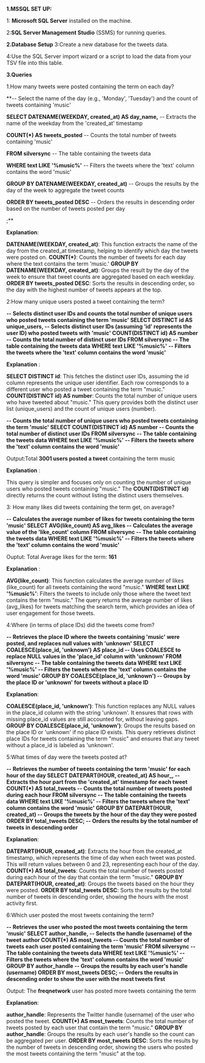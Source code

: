 **1.MSSQL SET UP:**

1: **Microsoft SQL Server** installed on the machine.


2:**SQL Server Management Studio** (SSMS) for running queries.



**2.Database Setup**
3:Create a new database for the tweets data.


4:Use the SQL Server import wizard or a script to load the data from your TSV file into this table.


**3.Queries**


1.How many tweets were posted containing the term on each day?


**-- Select the name of the day (e.g., 'Monday', 'Tuesday') and the count of tweets containing 'music'

**SELECT DATENAME(WEEKDAY, created_at) AS day_name,**  -- Extracts the name of the weekday from the 'created_at' timestamp

**COUNT(*) AS tweets_posted**                 -- Counts the total number of tweets containing 'music'
       
**FROM silversync**                                    -- The table containing the tweets data

**WHERE text LIKE '%music%'**                          -- Filters the tweets where the 'text' column contains the word 'music'

**GROUP BY DATENAME(WEEKDAY, created_at)**             -- Groups the results by the day of the week to aggregate the tweet counts

**ORDER BY tweets_posted DESC**                        -- Orders the results in descending order based on the number of tweets posted per day

;**


**Explanation**:


**DATENAME(WEEKDAY, created_at)**: This function extracts the name of the day from the created_at timestamp, helping to identify which day the tweets were posted on.
**COUNT(*)**: Counts the number of tweets for each day where the text contains the term 'music.'
**GROUP BY DATENAME(WEEKDAY, created_at)**: Groups the result by the day of the week to ensure that tweet counts are aggregated based on each weekday.
**ORDER BY tweets_posted DESC**: Sorts the results in descending order, so the day with the highest number of tweets appears at the top.


2:How many unique users posted a tweet containing the term?


**-- Selects distinct user IDs and counts the total number of unique users who posted tweets containing the term 'music'
SELECT DISTINCT id AS unique_users,  -- Selects distinct user IDs (assuming 'id' represents the user ID) who posted tweets with 'music'
       COUNT(DISTINCT id) AS number  -- Counts the total number of distinct user IDs
FROM silversync                      -- The table containing the tweets data
WHERE text LIKE '%music%'            -- Filters the tweets where the 'text' column contains the word 'music'**


**Explanation** :


**SELECT DISTINCT id**: This fetches the distinct user IDs, assuming the id column represents the unique user identifier. Each row corresponds to a different user who posted a tweet containing the term "music."
**COUNT(DISTINCT id) AS number**: Counts the total number of unique users who have tweeted about "music."
This query provides both the distinct user list (unique_users) and the count of unique users (number).



**-- Counts the total number of unique users who posted tweets containing the term 'music'
SELECT COUNT(DISTINCT id) AS number  -- Counts the total number of distinct user IDs
FROM silversync                      -- The table containing the tweets data
WHERE text LIKE '%music%'            -- Filters the tweets where the 'text' column contains the word 'music'**

Output:Total **3001 users posted a tweet** containing the term music


**Explanation** :


This query is simpler and focuses only on counting the number of unique users who posted tweets containing "music."
The **COUNT(DISTINCT id)** directly returns the count without listing the distinct users themselves.


3: How many likes did tweets containing the term get, on average?


**-- Calculates the average number of likes for tweets containing the term 'music'
SELECT AVG(like_count) AS avg_likes  -- Calculates the average value of the 'like_count' column
FROM silversync                      -- The table containing the tweets data
WHERE text LIKE '%music%'            -- Filters the tweets where the 'text' column contains the word 'music'**


Ouptut: Total Average likes for the term: **161**


**Explanation** :


**AVG(like_count)**: This function calculates the average number of likes (like_count) for all tweets containing the word "music."
**WHERE text LIKE '%music%'**: Filters the tweets to include only those where the tweet text contains the term "music."
The query returns the average number of likes (avg_likes) for tweets matching the search term, which provides an idea of user engagement for those tweets.


4:Where (in terms of place IDs) did the tweets come from?


**-- Retrieves the place ID where the tweets containing 'music' were posted, and replaces null values with 'unknown'
SELECT COALESCE(place_id, 'unknown') AS place_id  -- Uses COALESCE to replace NULL values in the 'place_id' column with 'unknown'
FROM silversync                                    -- The table containing the tweets data
WHERE text LIKE '%music%'                          -- Filters the tweets where the 'text' column contains the word 'music'
GROUP BY COALESCE(place_id, 'unknown')             -- Groups by the place ID or 'unknown' for tweets without a place ID**


**Explanation**:


**COALESCE(place_id, 'unknown')**: This function replaces any NULL values in the place_id column with the string 'unknown'. It ensures that rows with missing place_id values are still accounted for, without leaving gaps.
**GROUP BY COALESCE(place_id, 'unknown')**: Groups the results based on the place ID or 'unknown' if no place ID exists.
This query retrieves distinct place IDs for tweets containing the term "music" and ensures that any tweet without a place_id is labeled as 'unknown'.



5:What times of day were the tweets posted at? 


**-- Retrieves the number of tweets containing the term 'music' for each hour of the day
SELECT DATEPART(HOUR, created_at) AS hour_,  -- Extracts the hour part from the 'created_at' timestamp for each tweet
       COUNT(*) AS total_tweets              -- Counts the total number of tweets posted during each hour
FROM silversync                              -- The table containing the tweets data
WHERE text LIKE '%music%'                    -- Filters the tweets where the 'text' column contains the word 'music'
GROUP BY DATEPART(HOUR, created_at)          -- Groups the tweets by the hour of the day they were posted
ORDER BY total_tweets DESC;                  -- Orders the results by the total number of tweets in descending order**

**Explanation**:


**DATEPART(HOUR, created_at)**: Extracts the hour from the created_at timestamp, which represents the time of day when each tweet was posted. This will return values between 0 and 23, representing each hour of the day.
**COUNT(*) AS total_tweets**: Counts the total number of tweets posted during each hour of the day that contain the term "music."
**GROUP BY DATEPART(HOUR, created_at)**: Groups the tweets based on the hour they were posted.
**ORDER BY total_tweets DESC**: Sorts the results by the total number of tweets in descending order, showing the hours with the most activity first.


6:Which user posted the most tweets containing the term?


**-- Retrieves the user who posted the most tweets containing the term 'music'
SELECT author_handle,                -- Selects the handle (username) of the tweet author
       COUNT(*) AS most_tweets       -- Counts the total number of tweets each user posted containing the term 'music'
FROM silversync                      -- The table containing the tweets data
WHERE text LIKE '%music%'            -- Filters the tweets where the 'text' column contains the word 'music'
GROUP BY author_handle               -- Groups the results by each user's handle (username)
ORDER BY most_tweets DESC;           -- Orders the results in descending order to show the user with the most tweets first**

Output: The **freqnetwork** user has posted more tweets containing the term


**Explanation**:


**author_handle**: Represents the Twitter handle (username) of the user who posted the tweet.
**COUNT(*) AS most_tweets**: Counts the total number of tweets posted by each user that contain the term "music."
**GROUP BY author_handle**: Groups the results by each user's handle so the count can be aggregated per user.
**ORDER BY most_tweets DESC**: Sorts the results by the number of tweets in descending order, showing the users who posted the most tweets containing the term "music" at the top.









